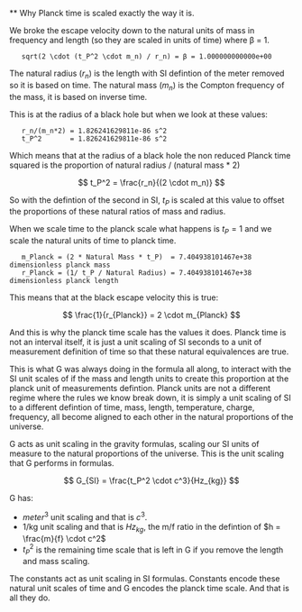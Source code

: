 ** Why Planck time is scaled exactly the way it is. 

We broke the escape velocity down to the natural units of mass in frequency and length (so they are scaled in units of time) where β = 1.

```
   sqrt(2 \cdot (t_P^2 \cdot m_n) / r_n) = β = 1.000000000000e+00 
```

The natural radius ($r_n$) is the length with SI defintion of the meter removed so it is based on time.
The natural mass ($m_n$) is the Compton frequency of the mass, it is based on inverse time.  

This is at the radius of a black hole but when we look at these values:

```
   r_n/(m_n*2) = 1.826241629811e-86 s^2
   t_P^2       = 1.826241629811e-86 s^2
```

Which means that at the radius of a black hole the non reduced Planck time squared is the proportion of natural radius / (natural mass * 2)

$$
t_P^2 = \frac{r_n}{(2 \cdot m_n)}
$$

So with the defintion of the second in SI, $t_P$ is scaled at this value to offset the proportions of these natural ratios of mass and radius.

When we scale time to the planck scale what happens is $t_P = 1$ and we scale the natural units of time to planck time. 

```
   m_Planck = (2 * Natural Mass * t_P)  = 7.404938101467e+38 dimensionless planck mass
   r_Planck = (1/ t_P / Natural Radius) = 7.404938101467e+38 dimensionless planck length
```   

This means that at the black escape velocity this is true:

$$
\frac{1}{r_{Planck}} = 2 \cdot  m_{Planck}
$$

And this is why the planck time scale has the values it does.  Planck time is not an interval itself, it is just a unit scaling of SI seconds to a unit of measurement definition of time so that these natural equivalences are true.  

This is what G was always doing in the formula all along, to interact with the SI unit scales of if the mass and length units to create this proportion at the planck unit of measurements defintion.  Planck units are not a different regime where the rules we know break down, it is simply a unit scaling of SI to a different defintion of time, mass, length, temperature, charge, frequency, all become aligned to each other in the natural proportions of the universe.  

G acts as unit scaling in the gravity formulas, scaling our SI units of measure to the natural proportions of the universe. This is the unit scaling that G performs in formulas.

$$
G_{SI} = \frac{t_P^2 \cdot  c^3}{Hz_{kg}}
$$

G has:
*  $meter^3$ unit scaling and that is $c^3$. 
*  1/kg unit scaling and that is $Hz_{kg}$, the m/f ratio in the defintion of $h = \frac{m}{f} \cdot c^2$
*  $t_P^2$ is the remaining time scale that is left in G if you remove the length and mass scaling.

The constants act as unit scaling in SI formulas. Constants encode these natural unit scales of time and G encodes the planck time scale.  And that is all they do. 